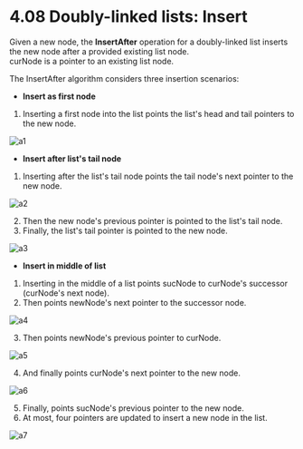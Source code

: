 # 4.08 Doubly-linked lists: Insert

Given a new node, the **InsertAfter** operation for a doubly-linked list inserts the new node after a provided existing list node.   
curNode is a pointer to an existing list node.    

The InsertAfter algorithm considers three insertion scenarios:   
* **Insert as first node**
1. Inserting a first node into the list points the list's head and tail pointers to the new node.

![a1](https://github.com/ijaejun1025/CIS223-Algorithms/assets/154036705/58ba3703-43af-4106-a7a0-6b26790de33b)

* **Insert after list's tail node**
1. Inserting after the list's tail node points the tail node's next pointer to the new node.

![a2](https://github.com/ijaejun1025/CIS223-Algorithms/assets/154036705/7ed1ea35-85a4-4628-bab8-f8e5e246dd8a)

2. Then the new node's previous pointer is pointed to the list's tail node.
3. Finally, the list's tail pointer is pointed to the new node.

![a3](https://github.com/ijaejun1025/CIS223-Algorithms/assets/154036705/9a22e0c0-6029-4bda-964a-56fe012e27d4)

* **Insert in middle of list**
1. Inserting in the middle of a list points sucNode to curNode's successor (curNode's next node).
2. Then points newNode's next pointer to the successor node.

![a4](https://github.com/ijaejun1025/CIS223-Algorithms/assets/154036705/c76deafc-22b0-4a0a-b9f1-462e23fa6f87)

3. Then points newNode's previous pointer to curNode.

![a5](https://github.com/ijaejun1025/CIS223-Algorithms/assets/154036705/2e59bcc5-3684-4df7-9f43-941f9f61dada)

4. And finally points curNode's next pointer to the new node.

![a6](https://github.com/ijaejun1025/CIS223-Algorithms/assets/154036705/8b704b7c-a21c-4162-a814-51b3f8bc6db6)

5. Finally, points sucNode's previous pointer to the new node.
6. At most, four pointers are updated to insert a new node in the list.

![a7](https://github.com/ijaejun1025/CIS223-Algorithms/assets/154036705/6def259d-8874-451e-9a13-fca872d83eb5)

